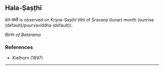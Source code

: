 ## Hala-Ṣaṣṭhī
हल-षष्ठी is observed on Kṛṣṇa-Ṣaṣṭhī tithi of Śravaṇa (lunar) month (sunrise (default)/puurvaviddha (default)).

_Birth of Balarama_
### References
* Kielhorn (1897)


---
